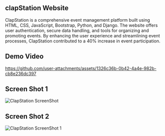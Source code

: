   
## clapStation Website

ClapStation is a comprehensive event management platform built using HTML, CSS, JavaScript, Bootstrap, Python, and Django. The website offers user authentication, secure data handling, and tools for organizing and promoting events. By enhancing the user experience and streamlining event processes, ClapStation contributed to a 40% increase in event participation.


## Demo Video

https://github.com/user-attachments/assets/1326c36b-0b42-4a4e-982b-cb8e236dc397

## Screen Shot 1

![ClapStation ScreenShot](https://github.com/user-attachments/assets/14ee8493-ddd3-4e64-8fba-c3a052d3dc59)


## Screen Shot 2

![ClapStation ScreenShot 1](https://github.com/user-attachments/assets/2547565c-34bd-470d-b0af-a0c076b9adfd)
